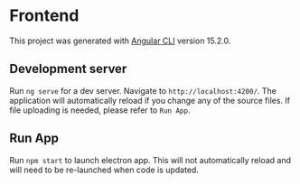 # Frontend

This project was generated with [Angular CLI](https://github.com/angular/angular-cli) version 15.2.0.

## Development server

Run `ng serve` for a dev server. Navigate to `http://localhost:4200/`. The application will automatically reload if you change any of the source files. If file uploading is needed, please refer to `Run App`.

## Run App
Run `npm start` to launch electron app. This will not automatically reload and will need to be re-launched when code is updated.